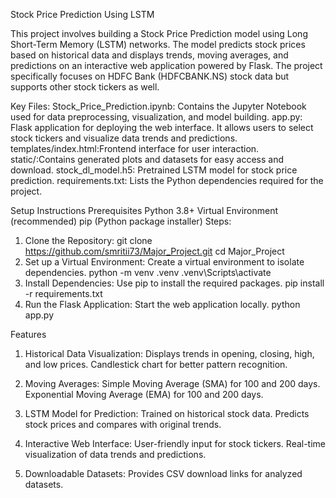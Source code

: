Stock Price Prediction Using LSTM

This project involves building a Stock Price Prediction model using Long Short-Term Memory (LSTM) networks. The model predicts stock prices based on historical data and displays trends, moving averages, and predictions on an interactive web application powered by Flask. The project specifically focuses on HDFC Bank (HDFCBANK.NS) stock data but supports other stock tickers as well.

Key Files:
Stock_Price_Prediction.ipynb: Contains the Jupyter Notebook used for data preprocessing, visualization, and model building.
app.py: Flask application for deploying the web interface. It allows users to select stock tickers and visualize data trends and predictions.
templates/index.html:Frontend interface for user interaction.
static/:Contains generated plots and datasets for easy access and download.
stock_dl_model.h5: Pretrained LSTM model for stock price prediction.
requirements.txt: Lists the Python dependencies required for the project.

Setup Instructions
Prerequisites
Python 3.8+
Virtual Environment (recommended)
pip (Python package installer)
Steps:
1. Clone the Repository:
   git clone https://github.com/smritii73/Major_Project.git
   cd Major_Project
2. Set up a Virtual Environment: Create a virtual environment to isolate dependencies.
   python -m venv .venv
   .venv\Scripts\activate
3. Install Dependencies: Use pip to install the required packages.
   pip install -r requirements.txt
4. Run the Flask Application: Start the web application locally.
   python app.py

Features
1. Historical Data Visualization:
Displays trends in opening, closing, high, and low prices.
Candlestick chart for better pattern recognition.

2. Moving Averages:
Simple Moving Average (SMA) for 100 and 200 days.
Exponential Moving Average (EMA) for 100 and 200 days.

3. LSTM Model for Prediction:
Trained on historical stock data.
Predicts stock prices and compares with original trends.

4. Interactive Web Interface:
User-friendly input for stock tickers.
Real-time visualization of data trends and predictions.

5. Downloadable Datasets:
Provides CSV download links for analyzed datasets.
